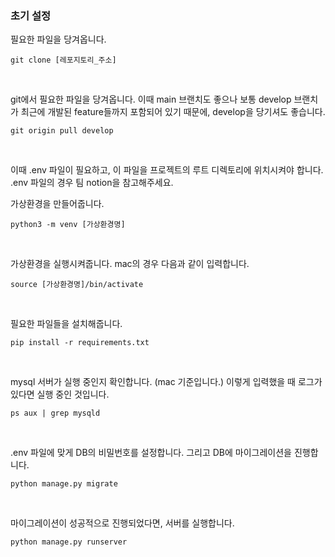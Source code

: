 ### 초기 설정
필요한 파일을 당겨옵니다.
<pre><code>git clone [레포지토리_주소]</code></pre><br/>

git에서 필요한 파일을 당겨옵니다. 이때 main 브랜치도 좋으나 보통 develop 브랜치가 최근에 개발된 feature들까지 포함되어 있기 때문에, develop을 당기셔도 좋습니다. 
<pre><code>git origin pull develop</code></pre><br/>

이때 .env 파일이 필요하고, 이 파일을 프로젝트의 루트 디렉토리에 위치시켜야 합니다. 
.env 파일의 경우 팀 notion을 참고해주세요.

가상환경을 만들어줍니다. 
<pre><code>python3 -m venv [가상환경명]</code></pre><br/>

가상환경을 실행시켜줍니다. mac의 경우 다음과 같이 입력합니다. 
<pre><code>source [가상환경명]/bin/activate</code></pre><br/>

필요한 파일들을 설치해줍니다. 
<pre><code>pip install -r requirements.txt</code></pre><br/>

mysql 서버가 실행 중인지 확인합니다. (mac 기준입니다.)
이렇게 입력했을 때 로그가 있다면 실행 중인 것입니다. 
<pre><code>ps aux | grep mysqld</code></pre><br/>

.env 파일에 맞게 DB의 비밀번호를 설정합니다. 
그리고 DB에 마이그레이션을 진행합니다. 
<pre><code>python manage.py migrate</code></pre><br/>

마이그레이션이 성공적으로 진행되었다면, 서버를 실행합니다. 
<pre><code>python manage.py runserver</code></pre><br/>


